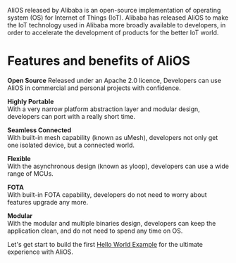 AliOS released by Alibaba is an open-source implementation of operating system (OS) for Internet of Things (IoT). Alibaba has released AliOS to make the IoT technology used in Alibaba more broadly available to developers, in order to accelerate the development of products for the better IoT world.

# Features and benefits of AliOS

**Open Source**
Released under an Apache 2.0 licence, Developers can use AliOS in commercial and personal projects with confidence.

**Highly Portable**  
With a very narrow platform abstraction layer and modular design, developers can port with a really short time.

**Seamless Connected**  
With built-in mesh capability (known as uMesh), developers not only get one isolated device, but a connected world.

**Flexible**  
With the asynchronous design (known as yloop), developers can use a wide range of MCUs.

**FOTA**  
With built-in FOTA capability, developers do not need to worry about features upgrade any more.

**Modular**  
With the modular and multiple binaries design, developers can keep the application clean, and do not need to spend any time on OS.

Let's get start to build the first [Hello World Example](https://github.com/alibaba/AliOS/wiki/AliOS-APP-DEV-Guide) for the ultimate experience with AliOS.